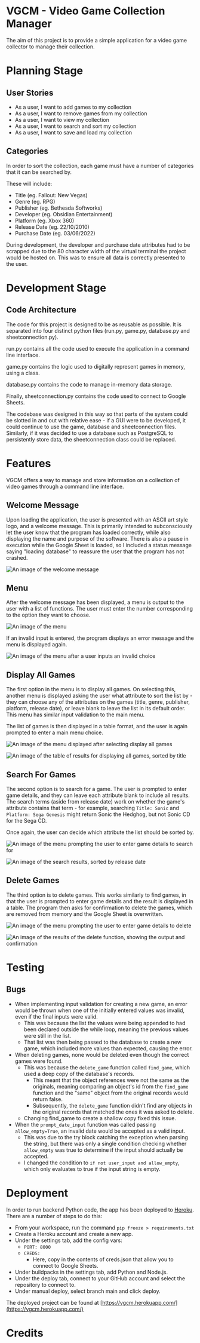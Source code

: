 # VGCM - Video Game Collection Manager

The aim of this project is to provide a simple application for a video game collector to manage their collection.  

# Planning Stage

## User Stories

- As a user, I want to add games to my collection
- As a user, I want to remove games from my collection
- As a user, I want to view my collection
- As a user, I want to search and sort my collection
- As a user, I want to save and load my collection

## Categories

In order to sort the collection, each game must have a number of categories that it can be searched by.  

These will include:
- Title (eg. Fallout: New Vegas)
- Genre (eg. RPG)
- Publisher (eg. Bethesda Softworks)
- Developer (eg. Obsidian Entertainment)
- Platform (eg. Xbox 360)
- Release Date (eg. 22/10/2010)
- Purchase Date (eg. 03/06/2022)

During development, the developer and purchase date attributes had to be scrapped due to the 80 character width of the virtual terminal the project would be hosted on. This was to ensure all data is correctly presented to the user.

# Development Stage

## Code Architecture

The code for this project is designed to be as reusable as possible. It is separated into four distinct python files (run.py, game.py, database.py and sheetconnection.py).

run.py contains all the code used to execute the application in a command line interface.

game.py contains the logic used to digitally represent games in memory, using a class.

database.py contains the code to manage in-memory data storage.

Finally, sheetconnection.py contains the code used to connect to Google Sheets.

The codebase was designed in this way so that parts of the system could be slotted in and out with relative ease - if a GUI were to be developed, it could continue to use the game, database and sheetconnection files. Similarly, if it was decided to use a database such as PostgreSQL to persistently store data, the sheetconnection class could be replaced.

# Features

VGCM offers a way to manage and store information on a collection of video games through a command line interface.

## Welcome Message

Upon loading the application, the user is presented with an ASCII art style logo, and a welcome message. This is primarily intended to subconsciously let the user know that the program has loaded correctly, while also displaying the name and purpose of the software. There is also a pause in execution while the Google Sheet is loaded, so I included a status message saying "loading database" to reassure the user that the program has not crashed.

![An image of the welcome message](docs/images/welcome.png)

## Menu

After the welcome message has been displayed, a menu is output to the user with a list of functions. The user must enter the number corresponding to the option they want to choose.

![An image of the menu](docs/images/menu.png)

If an invalid input is entered, the program displays an error message and the menu is displayed again.

 ![An image of the menu after a user inputs an invalid choice](docs/images/invalid-menu-input.png)

 ## Display All Games

 The first option in the menu is to display all games. On selecting this, another menu is displayed asking the user what attribute to sort the list by - they can choose any of the attributes on the games (title, genre, publisher, platform, release date), or leave blank to leave the list in its default order. This menu has similar input validation to the main menu.

 The list of games is then displayed in a table format, and the user is again prompted to enter a main menu choice.

 ![An image of the menu displayed after selecting display all games](docs/images/display-all-menu.png)

 ![An image of the table of results for displaying all games, sorted by title](docs/images/display-all-results.png)

 ## Search For Games

 The second option is to search for a game. The user is prompted to enter game details, and they can leave each attribute blank to include all results. The search terms (aside from release date) work on whether the game's attribute contains that term - for example, searching `Title: Sonic` and `Platform: Sega Genesis` might return Sonic the Hedghog, but not Sonic CD for the Sega CD.

 Once again, the user can decide which attribute the list should be sorted by.

![An image of the menu prompting the user to enter game details to search for](docs/images/search-menu.png)

![An image of the search results, sorted by release date](docs/images/search-results.png)

## Delete Games

The third option is to delete games. This works similarly to find games, in that the user is prompted to enter game details and the result is displayed in a table. The program then asks for confirmation to delete the games, which are removed from memory and the Google Sheet is overwritten.

![An image of the menu prompting the user to enter game details to delete](docs/images/delete-menu.png)

![An image of the results of the delete function, showing the output and confirmation](docs/images/delete-result.png)

# Testing

## Bugs

- When implementing input validation for creating a new game, an error would be thrown when one of the initially entered values was invalid, even if the final inputs were valid.
    - This was because the list the values were being appended to had been declared outside the while loop, meaning the previous values were still in the list.
    - That list was then being passed to the database to create a new game, which included more values than expected, causing the error.
- When deleting games, none would be deleted even though the correct games were found.
    - This was because the `delete_game` function called `find_game`, which used a deep copy of the database's records.
        - This meant that the object references were not the same as the originals, meaning comparing an object's id from the `find_game` function and the "same" object from the original records would return false.
        - Subsequently, the `delete_game` function didn't find any objects in the original records that matched the ones it was asked to delete.
    - Changing find_game to create a shallow copy fixed this issue.
- When the `prompt_date_input` function was called passing `allow_empty=True`, an invalid date would be accepted as a valid input.
    - This was due to the try block catching the exception when parsing the string, but there was only a single condition checking whether `allow_empty` was true to determine if the input should actually be accepted.
    - I changed the condition to `if not user_input and allow_empty`, which only evaluates to true if the input string is empty.

# Deployment

In order to run backend Python code, the app has been deployed to [Heroku](https://www.heroku.com). There are a number of steps to do this:

- From your workspace, run the command `pip freeze > requirements.txt`
- Create a Heroku account and create a new app.
- Under the settings tab, add the config vars:
    - `PORT: 8000`
    - `CREDS:`
        - Here, copy in the contents of creds.json that allow you to connect to Google Sheets.
- Under buildpacks in the settings tab, add Python and Node.js.
- Under the deploy tab, connect to your GitHub account and select the repository to connect to.
- Under manual deploy, select branch main and click deploy.

The deployed project can be found at [https://vgcm.herokuapp.com/](https://vgcm.herokuapp.com/)

# Credits


